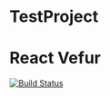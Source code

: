 # TestProject

# React Vefur
[![Build Status](https://dev.azure.com/arni16/TestProject/_apis/build/status/TestProject%20Framendi?branchName=master)](https://dev.azure.com/arni16/TestProject/_build/latest?definitionId=2&branchName=master)
